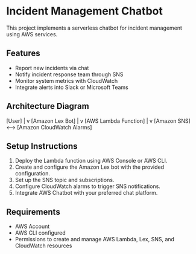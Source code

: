 # Incident Management Chatbot

This project implements a serverless chatbot for incident management using AWS services.

## Features

- Report new incidents via chat
- Notify incident response team through SNS
- Monitor system metrics with CloudWatch
- Integrate alerts into Slack or Microsoft Teams

## Architecture Diagram

[User]
   |
   v
[Amazon Lex Bot]
   |
   v
[AWS Lambda Function]
   |
   v
[Amazon SNS] <--> [Amazon CloudWatch Alarms]


## Setup Instructions

1. Deploy the Lambda function using AWS Console or AWS CLI.
2. Create and configure the Amazon Lex bot with the provided configuration.
3. Set up the SNS topic and subscriptions.
4. Configure CloudWatch alarms to trigger SNS notifications.
5. Integrate AWS Chatbot with your preferred chat platform.

## Requirements

- AWS Account
- AWS CLI configured
- Permissions to create and manage AWS Lambda, Lex, SNS, and CloudWatch resources
